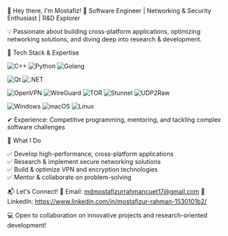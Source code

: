 👋 Hey there, I'm Mostafiz!
🚀 Software Engineer | Networking & Security Enthusiast | R&D Explorer

💡 Passionate about building cross-platform applications, optimizing networking solutions, and diving deep into research & development.

🔧 Tech Stack & Expertise


![C++](https://img.shields.io/badge/C%2B%2B-00599C?style=for-the-badge&logo=c%2B%2B&logoColor=white)
![Python](https://img.shields.io/badge/Python-3776AB?style=for-the-badge&logo=python&logoColor=white)
![Golang](https://img.shields.io/badge/Go-00ADD8?style=for-the-badge&logo=go&logoColor=white)

![Qt](https://img.shields.io/badge/Qt-41CD52?style=for-the-badge&logo=qt&logoColor=white)
![.NET](https://img.shields.io/badge/.NET-512BD4?style=for-the-badge&logo=dotnet&logoColor=white)

![OpenVPN](https://img.shields.io/badge/OpenVPN-EA7E20?style=for-the-badge&logo=openvpn&logoColor=white)
![WireGuard](https://img.shields.io/badge/WireGuard-88171A?style=for-the-badge&logo=wireguard&logoColor=white)
![TOR](https://img.shields.io/badge/TOR-7D4698?style=for-the-badge&logo=tor-project&logoColor=white)
![Stunnel](https://img.shields.io/badge/Stunnel-222222?style=for-the-badge)
![UDP2Raw](https://img.shields.io/badge/UDP2Raw-FF5722?style=for-the-badge)

![Windows](https://img.shields.io/badge/Windows-0078D6?style=for-the-badge&logo=windows&logoColor=white)
![macOS](https://img.shields.io/badge/macOS-000000?style=for-the-badge&logo=apple&logoColor=white)
![Linux](https://img.shields.io/badge/Linux-FCC624?style=for-the-badge&logo=linux&logoColor=black)

✔ Experience: Competitive programming, mentoring, and tackling complex software challenges

🌟 What I Do

✅ Develop high-performance, cross-platform applications   
✅ Research & implement secure networking solutions    
✅ Build & optimize VPN and encryption technologies   
✅ Mentor & collaborate on problem-solving   

📬 Let's Connect!
📩 Email: mdmostafizurrahmancuet17@gmail.com
🔗 LinkedIn: https://www.linkedin.com/in/mostafizur-rahman-1530101b2/

💻 Open to collaboration on innovative projects and research-oriented development!

